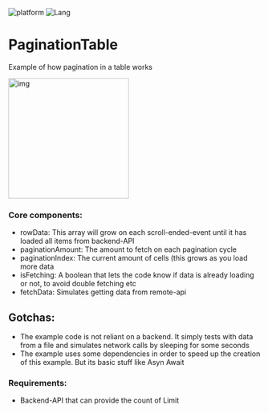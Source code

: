 
![platform](https://img.shields.io/badge/Platform-iOS-blue.svg)
![Lang](https://img.shields.io/badge/Language-Swift%205.0-orange.svg)

# PaginationTable
Example of how pagination in a table works

<img width="240" alt="img" src="https://github.com/BBalaji/Swift/assets/1823150/2d1b6af1-649b-40df-bd5b-cbdfe3483791?raw=true">

### Core components:
- rowData: This array will grow on each scroll-ended-event until it has loaded all items from backend-API
- paginationAmount: The amount to fetch on each pagination cycle
- paginationIndex: The current amount of cells (this grows as you load more data
- isFetching: A boolean that lets the code know if data is already loading or not, to avoid double fetching etc
- fetchData: Simulates getting data from remote-api

## Gotchas:
- The example code is not reliant on a backend. It simply tests with data from a file and simulates network calls by sleeping for some seconds
- The example uses some dependencies in order to speed up the creation of this example. But its basic stuff like Asyn Await

### Requirements:
- Backend-API that can provide the count of Limit


